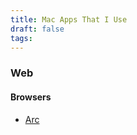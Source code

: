 ```yaml
---
title: Mac Apps That I Use
draft: false
tags:
---
```

### Web
#### Browsers
* [Arc](https://arc.net/download)